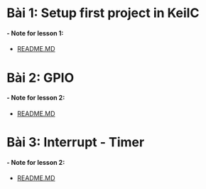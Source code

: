 # Bài 1: Setup first project in KeilC
#### - Note  for lesson 1:
- [README.MD](https://github.com/TuanDinh191/Automotive_embedded/tree/4514f1fddbb2bcfc0a9cafbaed451854165410a5/Bai%201-%20Setup%20project%20dau%20tien%20tren%20KeilC)
# Bài 2: GPIO
#### - Note  for lesson 2:
- [README.MD](https://github.com/TuanDinh191/Automotive_embedded/tree/4514f1fddbb2bcfc0a9cafbaed451854165410a5/Bai%202-%20GPIO)
# Bài 3: Interrupt - Timer
#### - Note  for lesson 2:
- [README.MD](https://github.com/TuanDinh191/Automotive_embedded/tree/c797d66d01f7d11f195d896204dd20f6c0d947f6/Bai%203%20-%20Interrupt%20-%20Timer)